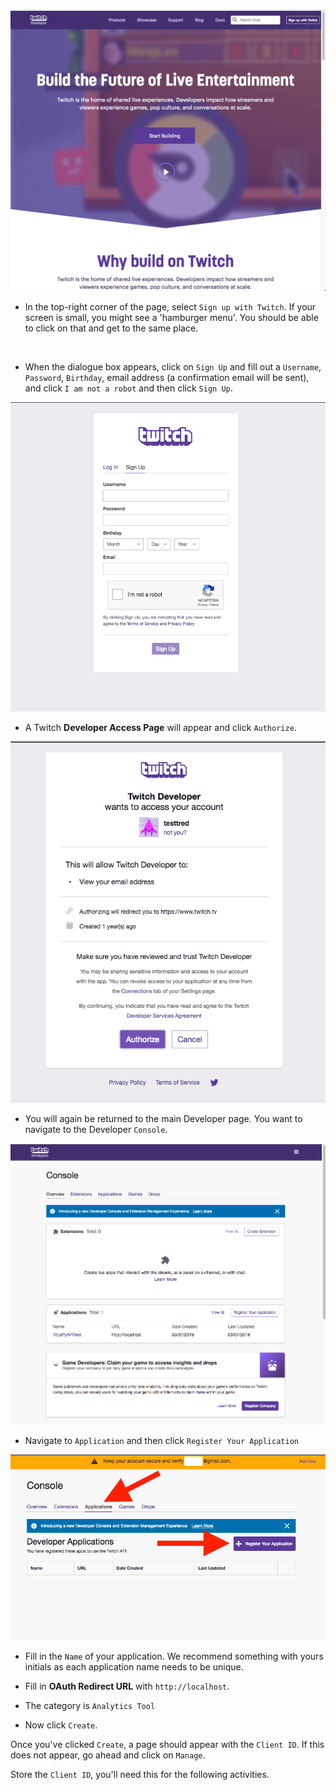 <img alt='Twitch Developer Landing Page' src='../images/TwitchDeveloperLandingPage.png' />

- In the top-right corner of the page, select `Sign up with Twitch`. If your screen is small, you might see a 'hamburger menu'. You should be able to click on that and get to the same place. 

<br/>

- When the dialogue box appears, click on `Sign Up` and fill out a `Username`, `Password`, `Birthday`, email address (a confirmation email will be sent), and click `I am not a robot` and then click `Sign Up`. 

<img alt='Twitch Sign Up' src='../images/TwitchSignUp.png' />

<br/>

- A Twitch **Developer Access Page** will appear and click `Authorize`.

<img alt='Twitch Authorize Page' src='../images/TwitchAuthorize.png' />

<br/>

- You will again be returned to the main Developer page. You want to navigate to the Developer `Console`. 

<img alt='Twitch Main Console Page' src='../images/TwitchMainConsolePage.png' />

<br/>

- Navigate to `Application` and then click `Register Your Application`

<img alt='Twitch Register Application Page' src='../images/TwitchRegisterApplication.png' />

<br/>

- Fill in the `Name` of your application. We recommend something with yours initials as each application name needs to be unique.

- Fill in **OAuth Redirect URL** with `http://localhost`.

- The category is `Analytics Tool`

- Now click `Create`.

Once you've clicked `Create`, a page should appear with the `Client ID`. If this does not appear, go ahead and click on `Manage`.

Store the `Client ID`, you'll need this for the following activities.
